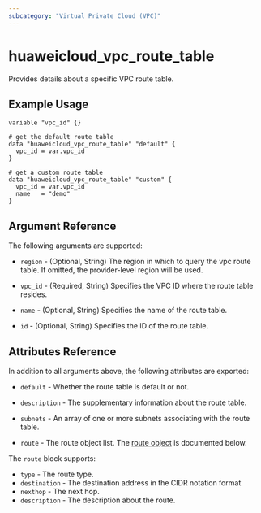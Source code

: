 ```yaml
---
subcategory: "Virtual Private Cloud (VPC)"
---
```


# huaweicloud_vpc_route_table

Provides details about a specific VPC route table.

## Example Usage

```hcl
variable "vpc_id" {}

# get the default route table
data "huaweicloud_vpc_route_table" "default" {
  vpc_id = var.vpc_id
}

# get a custom route table
data "huaweicloud_vpc_route_table" "custom" {
  vpc_id = var.vpc_id
  name   = "demo"
}
```

## Argument Reference

The following arguments are supported:

* `region` - (Optional, String) The region in which to query the vpc route table.
  If omitted, the provider-level region will be used.

* `vpc_id` - (Required, String) Specifies the VPC ID where the route table resides.

* `name` - (Optional, String) Specifies the name of the route table.

* `id` - (Optional, String) Specifies the ID of the route table.

## Attributes Reference

In addition to all arguments above, the following attributes are exported:

* `default` - Whether the route table is default or not.

* `description` - The supplementary information about the route table.

* `subnets` - An array of one or more subnets associating with the route table.

* `route` - The route object list. The [route object](#route_object) is documented below.

<a name="route_object"></a>
The `route` block supports:

* `type` - The route type.
* `destination` - The destination address in the CIDR notation format
* `nexthop` - The next hop.
* `description` - The description about the route.
